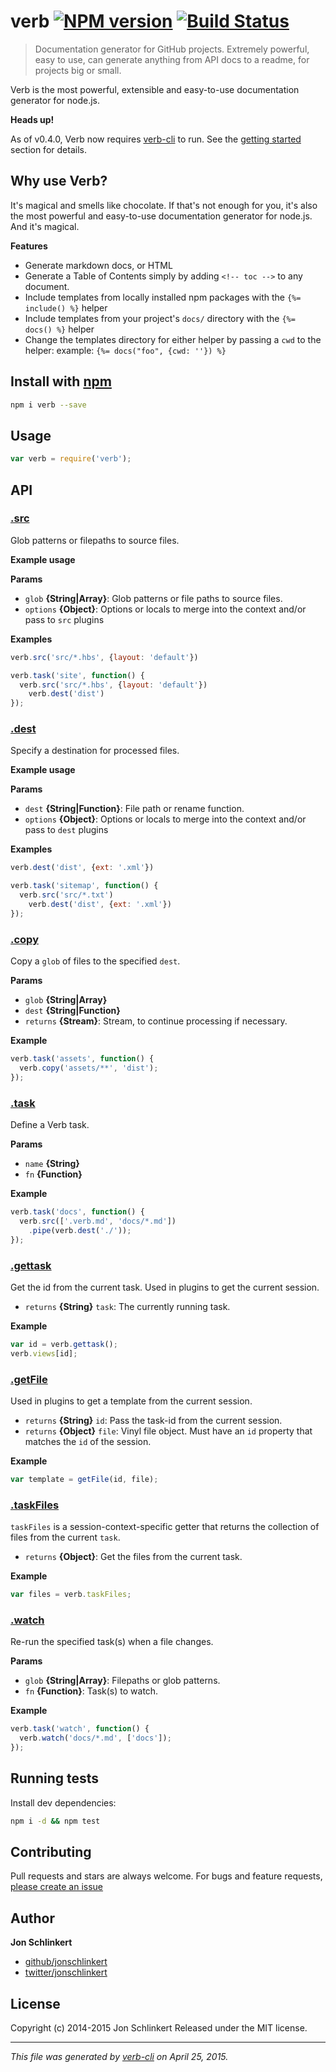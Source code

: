 # verb [![NPM version](https://badge.fury.io/js/verb.svg)](http://badge.fury.io/js/verb)  [![Build Status](https://travis-ci.org/assemble/verb.svg)](https://travis-ci.org/assemble/verb) 

> Documentation generator for GitHub projects. Extremely powerful, easy to use, can generate anything from API docs to a readme, for projects big or small.

Verb is the most powerful, extensible and easy-to-use documentation generator for node.js. 

**Heads up!**

As of v0.4.0, Verb now requires [verb-cli] to run. See the [getting started](#getting-started) section for details.

## Why use Verb?

It's magical and smells like chocolate. If that's not enough for you, it's also the most powerful and easy-to-use documentation generator for node.js. And it's magical.

**Features**

- Generate markdown docs, or HTML
- Generate a Table of Contents simply by adding `<!-- toc -->` to any document.
- Include templates from locally installed npm packages with the `{%= include() %}` helper
- Include templates from your project's `docs/` directory with the `{%= docs() %}` helper
- Change the templates directory for either helper by passing a `cwd` to the helper: example: `{%= docs("foo", {cwd: ''}) %}`

## Install with [npm](npmjs.org)

```bash
npm i verb --save
```

## Usage

```js
var verb = require('verb');
```

## API

### [.src](index.js#L105)

Glob patterns or filepaths to source files.

**Example usage**

**Params**

* `glob` **{String|Array}**: Glob patterns or file paths to source files.    
* `options` **{Object}**: Options or locals to merge into the context and/or pass to `src` plugins    

**Examples**

```js
verb.src('src/*.hbs', {layout: 'default'})
```

```js
verb.task('site', function() {
  verb.src('src/*.hbs', {layout: 'default'})
    verb.dest('dist')
});
```

### [.dest](index.js#L130)

Specify a destination for processed files.

**Example usage**

**Params**

* `dest` **{String|Function}**: File path or rename function.    
* `options` **{Object}**: Options or locals to merge into the context and/or pass to `dest` plugins    

**Examples**

```js
verb.dest('dist', {ext: '.xml'})
```

```js
verb.task('sitemap', function() {
  verb.src('src/*.txt')
    verb.dest('dist', {ext: '.xml'})
});
```

### [.copy](index.js#L149)

Copy a `glob` of files to the specified `dest`.

**Params**

* `glob` **{String|Array}**    
* `dest` **{String|Function}**    
* `returns` **{Stream}**: Stream, to continue processing if necessary.  

**Example**

```js
verb.task('assets', function() {
  verb.copy('assets/**', 'dist');
});
```

### [.task](index.js#L168)

Define a Verb task.

**Params**

* `name` **{String}**    
* `fn` **{Function}**    

**Example**

```js
verb.task('docs', function() {
  verb.src(['.verb.md', 'docs/*.md'])
    .pipe(verb.dest('./'));
});
```

### [.gettask](index.js#L183)

Get the id from the current task. Used in plugins to get the current session.

* `returns` **{String}** `task`: The currently running task.  

**Example**

```js
var id = verb.gettask();
verb.views[id];
```

### [.getFile](index.js#L202)

Used in plugins to get a template from the current session.

* `returns` **{String}** `id`: Pass the task-id from the current session.  
* `returns` **{Object}** `file`: Vinyl file object. Must have an `id` property that matches the `id` of the session.  

**Example**

```js
var template = getFile(id, file);
```

### [.taskFiles](index.js#L220)

`taskFiles` is a session-context-specific getter that returns the collection of files from the current `task`.

* `returns` **{Object}**: Get the files from the current task.  

**Example**

```js
var files = verb.taskFiles;
```

### [.watch](index.js#L242)

Re-run the specified task(s) when a file changes.

**Params**

* `glob` **{String|Array}**: Filepaths or glob patterns.    
* `fn` **{Function}**: Task(s) to watch.    

**Example**

```js
verb.task('watch', function() {
  verb.watch('docs/*.md', ['docs']);
});
```

## Running tests

Install dev dependencies:

```bash
npm i -d && npm test
```

## Contributing

Pull requests and stars are always welcome. For bugs and feature requests, [please create an issue](https://github.com/assemble/verb/issues)

## Author

**Jon Schlinkert**

+ [github/jonschlinkert](https://github.com/jonschlinkert)
+ [twitter/jonschlinkert](http://twitter.com/jonschlinkert)

## License

Copyright (c) 2014-2015 Jon Schlinkert
Released under the MIT license.

***

_This file was generated by [verb-cli](https://github.com/assemble/verb-cli) on April 25, 2015._

[verb-cli]: https://github.com/verbose/verb-cli

<!-- reflinks generated by verb-reflinks plugin -->

[verb]: https://github.com/assemble/verb
[template]: https://github.com/jonschlinkert/template
[assemble]: http://assemble.io